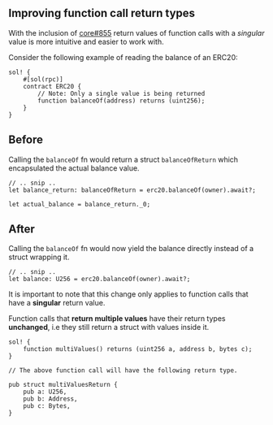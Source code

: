 ## Improving function call return types

With the inclusion of [core#855](https://github.com/alloy-rs/core/pull/855) return values of function calls with a _singular_ value is more intuitive and easier to work with.

Consider the following example of reading the balance of an ERC20:

```rust,ignore
sol! {
    #[sol(rpc)]
    contract ERC20 {
        // Note: Only a single value is being returned
        function balanceOf(address) returns (uint256);
    }
}
```

## Before

Calling the `balanceOf` fn would return a struct `balanceOfReturn` which encapsulated the actual balance value.

```rust,ignore
// .. snip ..
let balance_return: balanceOfReturn = erc20.balanceOf(owner).await?;

let actual_balance = balance_return._0;
```

## After

Calling the `balanceOf` fn would now yield the balance directly instead of a struct wrapping it.

```rust,ignore
// .. snip ..
let balance: U256 = erc20.balanceOf(owner).await?;
```

It is important to note that this change only applies to function calls that have a **singular** return value.

Function calls that **return multiple values** have their return types **unchanged**, i.e they still return a struct with values inside it.

```rust,ignore
sol! {
    function multiValues() returns (uint256 a, address b, bytes c);
}

// The above function call will have the following return type.

pub struct multiValuesReturn {
    pub a: U256,
    pub b: Address,
    pub c: Bytes,
}
```
